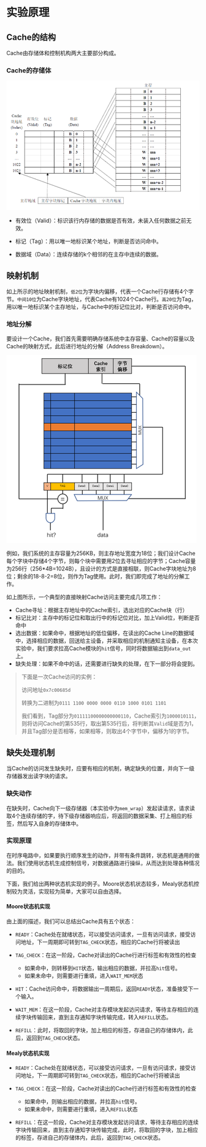 # 实验原理

## Cache的结构

Cache由存储体和控制机构两大主要部分构成。

### Cache的存储体

![image-20200328102752790](part2.assets/image-20200328102752790.png)

- 有效位（Valid）：标识该行内存储的数据是否有效，未装入任何数据之前无效。

- 标记（Tag）：用以唯一地标识某个地址，判断是否访问命中。

- 数据域（Data）：连续存储的k个相邻的在主存中连续的数据。

  

## 映射机制

如上所示的地址映射机制，`低2位`为字块内偏移，代表一个Cache行存储有4个字节。`中间10位`为Cache字块地址，代表Cache有1024个Cache行。`高20位`为Tag，用以唯一地标识某个主存地址，与Cache中的标记位比对，判断是否访问命中。

### 地址分解

要设计一个Cache，我们首先需要明确存储系统中主存容量、Cache的容量以及Cache的映射方式，此后进行地址的分解（Address Breakdown）。

![image-20200328104237844](part2.assets/image-20200328104237844.png)

例如，我们系统的主存容量为256KB，则主存地址宽度为18位；我们设计Cache每个字块中存储4个字节，则每个块中需要用2位去寻址相应的字节；Cache容量为256行（256*4B=1024B），且设计的方式是直接相联，则Cache字块地址为8位；剩余的18-8-2=8位，则作为Tag使用。此时，我们即完成了地址的分解工作。

如上图所示，一个典型的直接映射Cache访问主要完成几项工作：

- Cache寻址：根据主存地址中的Cache索引，选出对应的Cache块（行）
- 标记比对：主存中的标记位和取出行中的标记位对比，加上Valid位，判断是否命中
- 选出数据：如果命中，根据地址的低位偏移，在读出的Cache Line的数据域中，选择相应的数据，回送给主设备，并采取相应的机制通知主设备，在本次实验中，我们要求拉高Cache模块的`hit`信号，同时将数据输出到`data_out`上。
- 缺失处理：如果不命中的话，还需要进行缺失的处理，在下一部分将会提到。

> 下面是一次Cache访问的实例：
>
> 访问地址`0x7c00685d`
>
> 转换为二进制为`0111 1100 0000 0000 0110 1000 0101 1101`
>
> 我们看到，Tag部分为`01111100000000000110`，Cache索引为`1000010111`，则将访问Cache的第535行，取出第535行后，将判断其`Valid`域是否为1，并且Tag部分是否相等，如果相等，则取出4个字节中，偏移为1的字节。

## 缺失处理机制

当Cache的访问发生缺失时，应要有相应的机制，确定缺失的位置，并向下一级存储器发出读字块的请求。

### 缺失动作

在缺失时，Cache向下一级存储器（本实验中为`mem_wrap`）发起读请求，请求读取4个连续存储的字，待下级存储器响应后，将返回的数据采集、打上相应的标签，然后写入自身的存储体中。

### 实现原理

在时序电路中，如果要执行顺序发生的动作，并带有条件跳转，状态机是通用的做法。我们使用状态机生成控制信号，对数据通路进行操纵，从而达到处理各种情况的目的。

下面，我们给出两种状态机实现的例子。Moore状态机状态较多，Mealy状态机控制较为灵活，实现较为简单，大家可以自由选择。

#### Moore状态机实现

由上面的描述，我们可以总结出Cache具有五个状态：

- `READY`：Cache处在就绪状态，可以接受访问请求，一旦有访问请求，接受访问地址，下一周期即可转到`TAG_CHECK`状态，相应的Cache行将被读出

- `TAG_CHECK`：在这一阶段，Cache对读出的Cache行进行标签和有效性的检查
    - 如果命中，则转移到`HIT`状态，输出相应的数据，并拉高`hit`信号。
    - 如果未命中，则需要进行重填，进入`WAIT_MEM`状态

- `HIT`：Cache访问命中，将数据输出一周期后，返回`READY`状态，准备接受下一个输入。

- `WAIT_MEM`：在这一阶段，Cache对主存模块发起访问请求，等待主存相应的连续字块传输回来，直到主存通知字块传输完成，转入`REFILL`状态。

- `REFILL`：此时，将取回的字块，加上相应的标签，存进自己的存储体内，此后，返回到`TAG_CHECK`状态。

#### Mealy状态机实现

- `READY`：Cache处在就绪状态，可以接受访问请求，一旦有访问请求，接受访问地址，下一周期即可转到`TAG_CHECK`状态，相应的Cache行将被读出

- `TAG_CHECK`：在这一阶段，Cache对读出的Cache行进行标签和有效性的检查
    - 如果命中，则输出相应的数据，并拉高`hit`信号。
    - 如果未命中，则需要进行重填，进入`REFILL`状态

- `REFILL`：在这一阶段，Cache对主存模块发起访问请求，等待主存相应的连续字块传输回来，直到主存通知字块传输完成，此时，将取回的字块，加上相应的标签，存进自己的存储体内，此后，返回到`TAG_CHECK`状态。